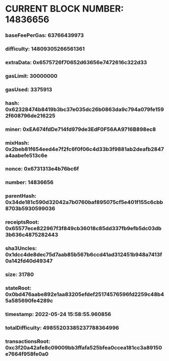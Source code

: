# CURRENT BLOCK NUMBER: 14836656

### baseFeePerGas: 63766439973
### difficulty: 14809305266561361
### extraData: 0x6575726f70652d63656e7472616c322d33
### gasLimit: 30000000
### gasUsed: 3375913
### hash: 0x62328474b8419b3bc37e035dc26b0863da9c794a079fe1592f608796de216225
### miner: 0xEA674fdDe714fd979de3EdF0F56AA9716B898ec8
### mixHash: 0x2beb81f654eed4e7f2fc6f0f06c4d33b3f9881ab2deafb2847a4aabefe513c6e
### nonce: 0x6731313e4b76bc6f
### number: 14836656
### parentHash: 0x34de181c590d32042a7b0760baf895075cf5e401f155c6cbb8703b5930599036
### receiptsRoot: 0x65577ece822967f3f849cb36018c85dd337fb9efb5dc03db3b636c4875282443
### sha3Uncles: 0x1dcc4de8dec75d7aab85b567b6ccd41ad312451b948a7413f0a142fd40d49347
### size: 31780
### stateRoot: 0x0bd476aabe892e1aa83205efdef25174576596fd2259c48b45a585690fe4289c
### timestamp: 2022-05-24 15:58:55.960856
### totalDifficulty: 49855203385237788364996
### transactionsRoot: 0xc3f20a42afe8c09009bb3ffafa525bfea0ccea181cc3a89150e7664f958fe0a0
